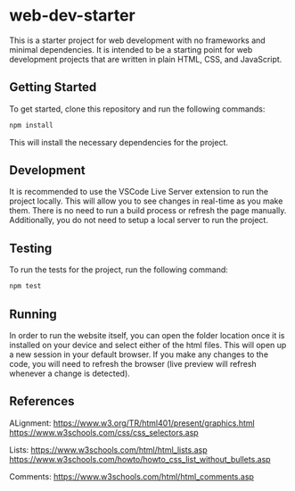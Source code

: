 # web-dev-starter

This is a starter project for web development with no frameworks and minimal
dependencies. It is intended to be a starting point for web development projects
that are written in plain HTML, CSS, and JavaScript.

## Getting Started

To get started, clone this repository and run the following commands:

```bash
npm install
```
This will install the necessary dependencies for the project.

## Development

It is recommended to use the VSCode Live Server extension to run the project
locally. This will allow you to see changes in real-time as you make them. There
is no need to run a build process or refresh the page manually. Additionally,
you do not need to setup a local server to run the project.

## Testing

To run the tests for the project, run the following command:

```bash
npm test
```

## Running

In order to run the website itself, you can open the folder location once it is installed on your device and select either of the html files. This will open up a new session in your default browser. If you make any changes to the code, you will need to refresh the browser (live preview will refresh whenever a change is detected).

## References

ALignment:
https://www.w3.org/TR/html401/present/graphics.html
https://www.w3schools.com/css/css_selectors.asp

Lists:
https://www.w3schools.com/html/html_lists.asp
https://www.w3schools.com/howto/howto_css_list_without_bullets.asp

Comments:
https://www.w3schools.com/html/html_comments.asp


